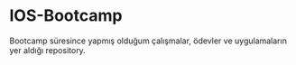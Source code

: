 # IOS-Bootcamp

Bootcamp süresince yapmış olduğum çalışmalar, ödevler ve uygulamaların yer aldığı repository.
